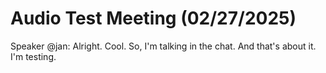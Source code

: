 # Audio Test Meeting (02/27/2025)

Speaker @jan: Alright. Cool. So, I'm talking in the chat. And that's about it. I'm testing.